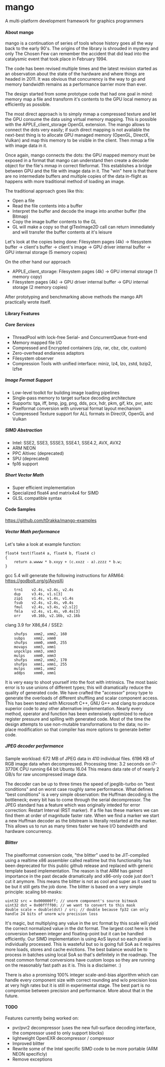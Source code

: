 # mango
A multi-platform development framework for graphics programmers

#### About mango
mango is a continuation of series of tools whose history goes all the way back to the early 90's. The origins of the library is shrouded in mystery and only The Chosen Few can remember the accident that did lead into the catalysmic event that took place in February 1994. 

The code has been revised multiple times and the latest revision started as an observation about the state of the hardware and where things are headed in 2011. It was obvious that concurrency is the way to go and memory bandwidth remains as a performance barrier more than ever.

The design started from some prototype code that had one goal in mind: memory map a file and transform it's contents to the GPU local memory as efficiently as possible. 

The most direct approach is to simply mmap a compressed texture and let the GPU consume the data using virtual memory mapping. This is possible with the APPLE_client_storage OpenGL extension. The mango allows to connect the dots very easily; if such direct mapping is not available the next-best thing is to allocate GPU managed memory (OpenGL, DirectX, Vulkan) and map this memory to be visible in the client. Then mmap a file with image data in it. 

Once again, mango connects the dots: the GPU mapped memory must be exposed in a format that mango can understand then create a decoder object for the file's mmap in correct fileformat. This establishes a bridge between GPU and the file with image data in it. The "win" here is that there are no intermediate buffers and multiple copies of the data in-flight as happens with more traditional method of loading an image. 

The traditional approach goes like this:
- Open a file
- Read the file contents into a buffer
- Interpret the buffer and decode the image into another buffer (the Bitmap)
- Copy the image buffer contents to the GL
- GL will make a copy so that glTexImage2D call can return immediately and will transfer the buffer contents at it's leisure

Let's look at the copies being done: Filesystem pages (4k) -> filesystem buffer -> client's buffer -> client's image -> GPU driver internal buffer -> GPU internal storage (5 memory copies)

On the other hand our approach
- APPLE_client_storage: Filesystem pages (4k) -> GPU internal storage (1 memory copy)
- Filesystem pages (4k) -> GPU driver internal buffer -> GPU internal storage (2 memory copies)

After prototyping and benchmarking above methods the mango API practically wrote itself.

#### Library Features

##### Core Services
- ThreadPool with lock-free Serial- and ConcurrentQueue front-end
- Memory mapped file I/O
- Compressed and Encrypted containers (zip, rar, cbz, cbr, custom)
- Zero-overhead endianess adaptors
- Filesystem observer
- Compression Tools with unified interface: miniz, lz4, lzo, zstd, bzip2, lzfse

##### Image Format Support
- Low-level toolkit for building image loading pipelines
- Single-pass memory to target surface decoding architecture
- Supports: tga, iff, bmp, jpg, png, dds, pcx, hdr, pkm, gif, ktx, pvr, astc
- Pixelformat conversion with universal format layout mechanism
- Compressed Texture support for ALL formats in DirectX, OpenGL and Vulkan

##### SIMD Abstraction
- Intel: SSE2, SSE3, SSSE3, SSE4.1, SSE4.2, AVX, AVX2
- ARM NEON
- PPC Altivec (deprecated)
- SPU (deprecated)
- fp16 support

##### Short Vector Math
- Super efficient implementation
- Specialized float4 and matrix4x4 for SIMD
- GLSL compatible syntax

#### Code Samples

https://github.com/t0rakka/mango-examples

##### Vector Math performance
Let's take a look at example function:

    float4 test(float4 a, float4 b, float4 c)
    {
  	    return a.wwww * b.xxyy + (c.xxzz - a).zzzz * b.w;
    }

gcc 5.4 will generate the following instructions for ARM64:
https://godbolt.org/g/AoyqXi
    
        trn1    v2.4s, v2.4s, v2.4s
        dup     v3.4s, v1.s[3]
        zip1    v1.4s, v1.4s, v1.4s
        fsub    v2.4s, v2.4s, v0.4s
        fmul    v2.4s, v3.4s, v2.s[2]
        fmla    v2.4s, v1.4s, v0.4s[3]
        orr     v0.16b, v2.16b, v2.16b

clang 3.9 for X86_64 / SSE2:

        shufps   xmm2, xmm2, 160
        subps    xmm2, xmm0
        shufps   xmm0, xmm0, 255
        movaps   xmm3, xmm1
        unpcklps xmm3, xmm3
        mulps    xmm0, xmm3
        shufps   xmm2, xmm2, 170
        shufps   xmm1, xmm1, 255
        mulps    xmm1, xmm2
        addps    xmm0, xmm1

It is very easy to shoot yourself into the foot with intrinsics. The most basic error is to use unions of different types; this will dramatically reduce the quality of generated code. We have crafted the "accessor" proxy type to generate the overloads of different shuffling and scalar component access. This has been tested with Microsoft C++, GNU G++ and clang to produce superior code to any other alternative implementation. Nearly every method, operator and function has been extensively optimized to reduce register pressure and spilling with generated code. Most of the time the design attempts to use non-mutable transformations to the data; no in-place modification so that compiler has more options to generate better code.

##### JPEG decoder performance
Sample workload: 672 MB of JPEG data in 410 individual files. 6196 KB of RGB image data when decompressed.
Processing time: 3.2 seconds on i7-3770K CPU running 64 bit Ubuntu 16.04
This means data rate of of nearly 2 GB/s for raw uncompressed image data.

The decoder can be up to three times the speed of jpeglib-turbo on "best conditions" and on worst case roughly same performance. What defines "best conditions" is a very simple observation: the Huffman decoding is the bottleneck; every bit has to come through the serial decompressor. The JPEG standard has a feature which was originally inteded for error correction: Restart Interval (RST marker). If a file has these markers we can find them at order of magnitude faster rate. When we find a marker we start a new Huffman decoder as the bitstream is literally restarted at the marker. This allows us to run as many times faster we have I/O bandwidth and hardware concurrency.

##### Blitter
The pixelformat conversion code, "the blitter" used to be JIT-compiled using a realtime x86 assembler called realtime but this functionality has been deprecated for this public github release and replaced with generic template based implementation. The reason is that ARM has gained importance in the past decade dramatically and x86-only code just don't cut it anymore. This means the blitter is not as cool and super as it used to be but it still gets the job done. The blitter is based on a very simple principle: scaling bit-masks:

    uint32 src = 0x000000ff; // unorm component's source bitmask
    uint32 dst = 0x00ffff00; // we want to convert to this mask
    double scale = double(dst) / src; // double because fp32 can only handle 24 bits of unorm w/o precision loss

It's magic, but multiplying any value in the src format by this scale will yield the correct normalized value in the dst format. The largest cost here is the conversion between integer and floating-point but it can be handled efficiently. Our SIMD implementation is using AoS layout so each pixel is individually processed. This is wasteful but so is going full SoA as it requires more loads, stores and cache evictions. The best balance would be to process in batches using local SoA so that's definitely in the roadmap. The most common format conversions have custom loops so they are running on the reasonably fast path as it is. This is a disclaimer. :)

There is also a promising 100% integer scale-and-bias algorithm which can handle every component size with correct rounding and w/o precision loss at very high rates but it is still in experimental stage. The best part is no compromise between precision and performance. More about that in the future.

#### TODO
Features currently being worked on:
- pvr/pvr2 decompressor (uses the new full-surface decoding interface, the compressor used to only support blocks)
- lightweight OpenEXR decompressor / compressor
- Improved blitter
- Rewrite some of the Intel specific SIMD code to be more portable (ARM NEON specificly)
- Remove exceptions
